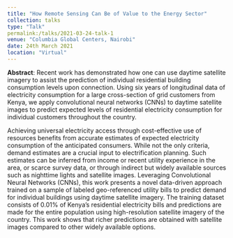 ```yaml
---
title: "How Remote Sensing Can Be of Value to the Energy Sector"
collection: talks
type: "Talk"
permalink:/talks/2021-03-24-talk-1
venue: "Columbia Global Centers, Nairobi"
date: 24th March 2021
location: "Virtual"
---
```


**Abstract**: 
Recent work has demonstrated how one can use daytime satellite imagery to assist the prediction of individual residential building consumption levels upon connection.
Using six years of longitudinal data of electricity consumption for a large cross-section of grid customers from Kenya, 
we apply convolutional neural networks (CNNs) to daytime satellite images to predict expected levels of residential electricity consumption for individual customers 
throughout the country.

Achieving universal electricity access through cost-effective use of resources benefits from accurate estimates of expected electricity consumption of 
the anticipated consumers. 
While not the only criteria, demand estimates are a crucial input to electrification planning. Such estimates can be inferred from income or recent utility
experience in the area, or scarce survey data, or through indirect but widely available sources such as nighttime lights and satellite images. 
Leveraging Convolutional Neural Networks (CNNs), this work presents a novel data-driven approach trained on a sample of labeled geo-referenced 
utility bills to predict demand for individual buildings using daytime satellite imagery. 
The training dataset consists of 0.01% of Kenya’s residential electricity bills and predictions are made for the 
entire population using high-resolution satellite imagery of the country. This work shows that richer predictions are obtained with 
satellite images compared to other widely available options.
